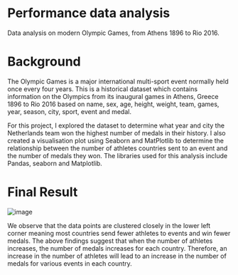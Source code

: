 # Performance data analysis
Data analysis on modern Olympic Games, from Athens 1896 to Rio 2016.

# Background

The Olympic Games is a major international multi-sport event normally held once every four years. This is a historical dataset which contains information on the Olympics from its inaugural games in Athens, Greece 1896 to Rio 2016 based on name, sex, age, height, weight, team, games, year, season, city, sport, event and medal.

For this project, I explored the dataset to determine what year and city the Netherlands team won the highest number of medals in their history. I also created a visualisation plot using Seaborn and MatPlotlib to determine the relationship between the number of athletes countries sent to an event and the number of medals they won. The libraries used for this analysis include Pandas, seaborn and Matplotlib.

# Final Result

![image](https://github.com/TomisinOlofinjana/Olympic-Games/assets/128741298/9dfadbfd-955a-4986-a159-f5629a1e1ecd)

We observe that the data points are clustered closely in the lower left corner meaning most countries send fewer athletes to events and win fewer medals. The above findings suggest that when the number of athletes increases, the number of medals increases for each country. Therefore, an increase in the number of athletes will lead to an increase in the number of medals for various events in each country.

